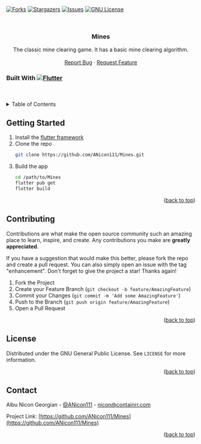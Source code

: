 <!-- Improved compatibility of back to top link: See: https://github.com/othneildrew/Best-README-Template/pull/73 -->
<a name="readme-top"></a>
<!--
*** Thanks for checking out the Best-README-Template. If you have a suggestion
*** that would make this better, please fork the repo and create a pull request
*** or simply open an issue with the tag "enhancement".
*** Don't forget to give the project a star!
*** Thanks again! Now go create something AMAZING! :D
-->



<!-- PROJECT SHIELDS -->
<!--
*** I'm using markdown "reference style" links for readability.
*** Reference links are enclosed in brackets [ ] instead of parentheses ( ).
*** See the bottom of this document for the declaration of the reference variables
*** for contributors-url, forks-url, etc. This is an optional, concise syntax you may use.
*** https://www.markdownguide.org/basic-syntax/#reference-style-links
-->
[![Forks][forks-shield]][forks-url]
[![Stargazers][stars-shield]][stars-url]
[![Issues][issues-shield]][issues-url]
[![GNU License][license-shield]][license-url]


<!-- PROJECT LOGO -->
<br />
<div align="center">

<h3 align="center">Mines</h3>

  <p align="center">
    The classic mine clearing game. It has a basic mine clearing algorithm.
    <br />
    <br />
    <a href="https://github.com/ANicon111/Mines/issues">Report Bug</a>
    ·
    <a href="https://github.com/ANicon111/Mines/issues">Request Feature</a>
  </p>
</div>


### Built With [![Flutter][Flutter.dev]][Flutter-url]


<!-- TABLE OF CONTENTS -->
<br />
<br />
<details>
  <summary>Table of Contents</summary>
  <ol>
    <li><a href="#getting-started">Getting Started</a></li>
    <li><a href="#contributing">Contributing</a></li>
    <li><a href="#license">License</a></li>
    <li><a href="#contact">Contact</a></li>
  </ol>
</details>




<!-- GETTING STARTED -->
## Getting Started

1. Install the [flutter framework](https://docs.flutter.dev/get-started/install)
2. Clone the repo
   ```sh
   git clone https://github.com/ANicon111/Mines.git
   ```
3. Build the app
   ```sh
   cd /path/to/Mines
   flutter pub get
   flutter build
   ```

<p align="right">(<a href="#readme-top">back to top</a>)</p>

<!-- CONTRIBUTING -->
## Contributing

Contributions are what make the open source community such an amazing place to learn, inspire, and create. Any contributions you make are **greatly appreciated**.

If you have a suggestion that would make this better, please fork the repo and create a pull request. You can also simply open an issue with the tag "enhancement".
Don't forget to give the project a star! Thanks again!

1. Fork the Project
2. Create your Feature Branch (`git checkout -b feature/AmazingFeature`)
3. Commit your Changes (`git commit -m 'Add some AmazingFeature'`)
4. Push to the Branch (`git push origin feature/AmazingFeature`)
5. Open a Pull Request

<p align="right">(<a href="#readme-top">back to top</a>)</p>



<!-- LICENSE -->
## License

Distributed under the GNU General Public License. See `LICENSE` for more information.

<p align="right">(<a href="#readme-top">back to top</a>)</p>



<!-- CONTACT -->
## Contact

Albu Nicon Georgian - [@ANicon111](https://twitter.com/ANicon111) - nicon@containrr.com

Project Link: [https://github.com/ANicon111/Mines](https://github.com/ANicon111/Mines)

<p align="right">(<a href="#readme-top">back to top</a>)</p>



<!-- MARKDOWN LINKS & IMAGES -->
<!-- https://www.markdownguide.org/basic-syntax/#reference-style-links -->
[forks-shield]: https://img.shields.io/github/forks/ANicon111/Mines.svg?style=for-the-badge
[forks-url]: https://github.com/ANicon111/Mines/network/members
[stars-shield]: https://img.shields.io/github/stars/ANicon111/Mines.svg?style=for-the-badge
[stars-url]: https://github.com/ANicon111/Mines/stargazers
[issues-shield]: https://img.shields.io/github/issues/ANicon111/Mines.svg?style=for-the-badge
[issues-url]: https://github.com/ANicon111/Mines/issues
[license-shield]: https://img.shields.io/github/license/ANicon111/Mines.svg?style=for-the-badge
[license-url]: https://github.com/ANicon111/Mines/blob/master/LICENSE
[product-screenshot]: images/screenshot.png
[Flutter.dev]: https://img.shields.io/badge/flutter-FFF?style=for-the-badge&logo=flutter&logoColor=blue
[Flutter-url]: https://flutter.dev
